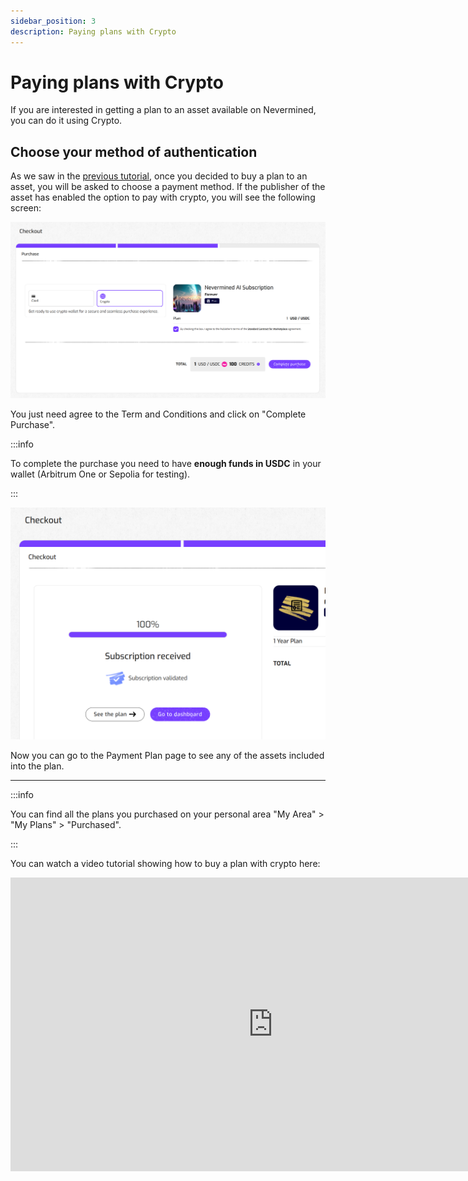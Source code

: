 ```yaml
---
sidebar_position: 3
description: Paying plans with Crypto
---
```


# Paying plans with Crypto

If you are interested in getting a plan to an asset available on Nevermined, you can do it using Crypto.

## Choose your method of authentication

As we saw in the [previous tutorial](search-and-purchase), once you decided to buy a plan to an asset, you will be asked to choose a payment method. If the publisher of the asset has enabled the option to pay with crypto, you will see the following screen:

<p align="center"><img src="/images/tutorials/07-02-Buying-Checkout.png" width="600" /></p>

You just need agree to the Term and Conditions and click on "Complete Purchase".

:::info

To complete the purchase you need to have **enough funds in USDC** in your wallet (Arbitrum One or Sepolia for testing).

:::

<p align="center"><img src="/images/tutorials/28_purchase_confirm.png" width="600" /></p>

Now you can go to the Payment Plan page to see any of the assets included into the plan.

---

:::info

You can find all the plans you purchased on your personal area "My Area" > "My Plans" > "Purchased".

:::

You can watch a video tutorial showing how to buy a plan with crypto here:

<p align="center">
<iframe width="840" height="470" src="https://www.youtube.com/embed/5BMqyENr7Eo?si=Ym642vX1jSKZNumQ" title="YouTube video player" frameborder="0" allow="accelerometer; autoplay; clipboard-write; encrypted-media; gyroscope; picture-in-picture; web-share" allowfullscreen></iframe>
</p>
